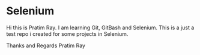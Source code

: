 # Selenium

Hi this is Pratim Ray.
I am learning Git, GitBash and Selenium.
This is a just a test repo i created for some projects in Selenium.

Thanks and Regards
Pratim Ray
